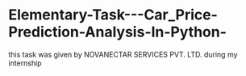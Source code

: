 # Elementary-Task---Car_Price-Prediction-Analysis-In-Python-
this task was given by NOVANECTAR  SERVICES PVT. LTD.  during my internship
